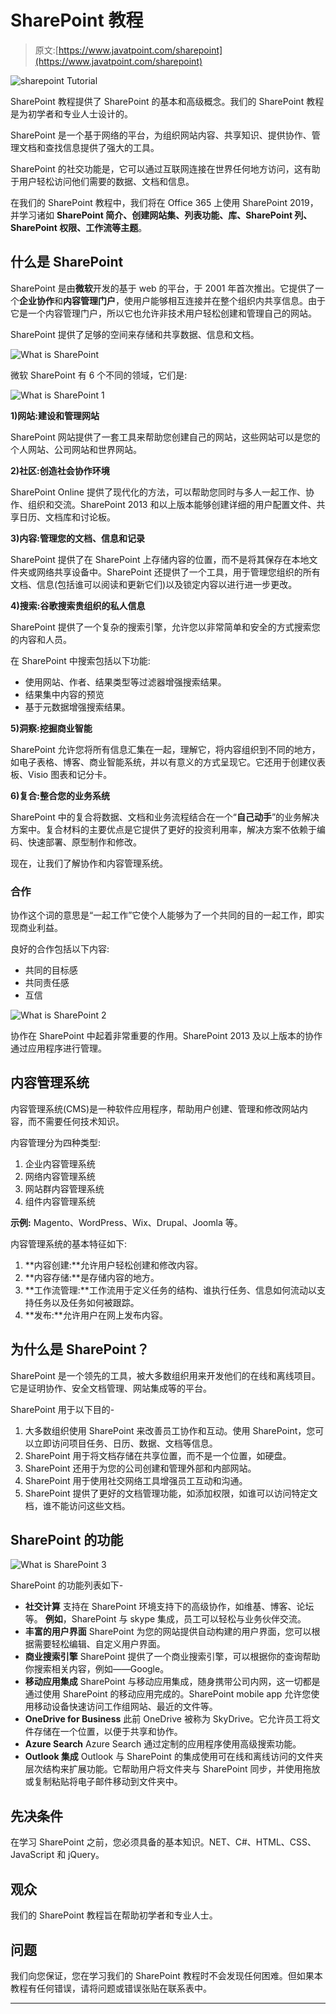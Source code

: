 # SharePoint 教程

> 原文:[https://www.javatpoint.com/sharepoint](https://www.javatpoint.com/sharepoint)

![sharepoint Tutorial](img/64d632a09b6cbb4b8a2b06f4f46e059b.png)

SharePoint 教程提供了 SharePoint 的基本和高级概念。我们的 SharePoint 教程是为初学者和专业人士设计的。

SharePoint 是一个基于网络的平台，为组织网站内容、共享知识、提供协作、管理文档和查找信息提供了强大的工具。

SharePoint 的社交功能是，它可以通过互联网连接在世界任何地方访问，这有助于用户轻松访问他们需要的数据、文档和信息。

在我们的 SharePoint 教程中，我们将在 Office 365 上使用 SharePoint 2019，并学习诸如 **SharePoint 简介、创建网站集、列表功能、库、SharePoint 列、SharePoint 权限、工作流等主题**。

## 什么是 SharePoint

SharePoint 是由**微软**开发的基于 web 的平台，于 2001 年首次推出。它提供了一个**企业协作**和**内容管理门户**，使用户能够相互连接并在整个组织内共享信息。由于它是一个内容管理门户，所以它也允许非技术用户轻松创建和管理自己的网站。

SharePoint 提供了足够的空间来存储和共享数据、信息和文档。

![What is SharePoint](img/8f6205b669d25c90a2e7d0dac077448e.png)

微软 SharePoint 有 6 个不同的领域，它们是:

![What is SharePoint 1](img/0cd1db2637f552420fcc8c62dcf3d548.png)

**1)网站:建设和管理网站**

SharePoint 网站提供了一套工具来帮助您创建自己的网站，这些网站可以是您的个人网站、公司网站和世界网站。

**2)社区:创造社会协作环境**

SharePoint Online 提供了现代化的方法，可以帮助您同时与多人一起工作、协作、组织和交流。SharePoint 2013 和以上版本能够创建详细的用户配置文件、共享日历、文档库和讨论板。

**3)内容:管理您的文档、信息和记录**

SharePoint 提供了在 SharePoint 上存储内容的位置，而不是将其保存在本地文件夹或网络共享设备中。SharePoint 还提供了一个工具，用于管理您组织的所有文档、信息(包括谁可以阅读和更新它们)以及锁定内容以进行进一步更改。

**4)搜索:谷歌搜索贵组织的私人信息**

SharePoint 提供了一个复杂的搜索引擎，允许您以非常简单和安全的方式搜索您的内容和人员。

在 SharePoint 中搜索包括以下功能:

*   使用网站、作者、结果类型等过滤器增强搜索结果。
*   结果集中内容的预览
*   基于元数据增强搜索结果。

**5)洞察:挖掘商业智能**

SharePoint 允许您将所有信息汇集在一起，理解它，将内容组织到不同的地方，如电子表格、博客、商业智能系统，并以有意义的方式呈现它。它还用于创建仪表板、Visio 图表和记分卡。

**6)复合:整合您的业务系统**

SharePoint 中的复合将数据、文档和业务流程结合在一个“**自己动手**”的业务解决方案中。复合材料的主要优点是它提供了更好的投资利用率，解决方案不依赖于编码、快速部署、原型制作和修改。

现在，让我们了解协作和内容管理系统。

### 合作

协作这个词的意思是“一起工作”它使个人能够为了一个共同的目的一起工作，即实现商业利益。

良好的合作包括以下内容:

*   共同的目标感
*   共同责任感
*   互信

![What is SharePoint 2](img/9040c2ef926d5d23cc0f7c8e376eead7.png)

协作在 SharePoint 中起着非常重要的作用。SharePoint 2013 及以上版本的协作通过应用程序进行管理。

## 内容管理系统

内容管理系统(CMS)是一种软件应用程序，帮助用户创建、管理和修改网站内容，而不需要任何技术知识。

内容管理分为四种类型:

1.  企业内容管理系统
2.  网络内容管理系统
3.  网站群内容管理系统
4.  组件内容管理系统

**示例:** Magento、WordPress、Wix、Drupal、Joomla 等。

内容管理系统的基本特征如下:

1.  **内容创建:**允许用户轻松创建和修改内容。
2.  **内容存储:**是存储内容的地方。
3.  **工作流管理:**工作流用于定义任务的结构、谁执行任务、信息如何流动以支持任务以及任务如何被跟踪。
4.  **发布:**允许用户在网上发布内容。

## 为什么是 SharePoint？

SharePoint 是一个领先的工具，被大多数组织用来开发他们的在线和离线项目。它是证明协作、安全文档管理、网站集成等的平台。

SharePoint 用于以下目的-

1.  大多数组织使用 SharePoint 来改善员工协作和互动。使用 SharePoint，您可以立即访问项目任务、日历、数据、文档等信息。
2.  SharePoint 用于将文档存储在共享位置，而不是一个位置，如硬盘。
3.  SharePoint 还用于为您的公司创建和管理外部和内部网站。
4.  SharePoint 用于使用社交网络工具增强员工互动和沟通。
5.  SharePoint 提供了更好的文档管理功能，如添加权限，如谁可以访问特定文档，谁不能访问这些文档。

## SharePoint 的功能

![What is SharePoint 3](img/0e0d7287177b9e8e114c0d8b1068c6f4.png)

SharePoint 的功能列表如下-

*   **社交计算**
    支持在 SharePoint 环境支持下的高级协作，如维基、博客、论坛等。
    **例如**，SharePoint 与 skype 集成，员工可以轻松与业务伙伴交流。
*   **丰富的用户界面**
    SharePoint 为您的网站提供自动构建的用户界面，您可以根据需要轻松编辑、自定义用户界面。
*   **商业搜索引擎**
    SharePoint 提供了一个商业搜索引擎，可以根据你的查询帮助你搜索相关内容，例如——Google。
*   **移动应用集成**
    SharePoint 与移动应用集成，随身携带公司内网，这一切都是通过使用 SharePoint 的移动应用完成的。SharePoint mobile app 允许您使用移动设备快速访问工作组网站、最近的文件等。
*   **OneDrive for Business**
    此前 OneDrive 被称为 SkyDrive。它允许员工将文件存储在一个位置，以便于共享和协作。
*   **Azure Search**
    Azure Search 通过定制的应用程序使用高级搜索功能。
*   **Outlook 集成**
    Outlook 与 SharePoint 的集成使用可在线和离线访问的文件夹层次结构来扩展功能。它帮助用户将文件夹与 SharePoint 同步，并使用拖放或复制粘贴将电子邮件移动到文件夹中。

## 先决条件

在学习 SharePoint 之前，您必须具备的基本知识。NET、C#、HTML、CSS、JavaScript 和 jQuery。

## 观众

我们的 SharePoint 教程旨在帮助初学者和专业人士。

## 问题

我们向您保证，您在学习我们的 SharePoint 教程时不会发现任何困难。但如果本教程有任何错误，请将问题或错误张贴在联系表中。

* * *
